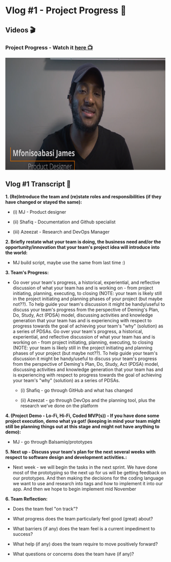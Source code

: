 # Vlog #1 - Project Progress :movie_camera:

## Videos :clapper:

### Project Progress - Watch it [here :tv:](https://www.youtube.com/watch?v=dXORi3FTZzo&feature=emb_logo&ab_channel=NotAToaster94)
[<img src="https://github.com/NotJustCode3/The_Complete_Recorder/blob/develop/Miscellaneous/Vlog1_thumbnail.png" width="500" height="350">](https://www.youtube.com/watch?v=dXORi3FTZzo&feature=emb_logo&ab_channel=NotAToaster94)

## Vlog #1 Transcript :scroll:

**1. (Re)Introduce the team and (re)state roles and responsibilities (if they have changed or stayed the same):**

  - (i)    MJ - Product designer
  
  - (ii)   Shafiq - Documentation and Github specialist

  - (iii)  Azeezat - Research and DevOps Manager

**2. Briefly restate what your team is doing, the business need and/or the opportunity/innovation that your team's project idea will introduce into the world:**
  
  - MJ build script, maybe use the same from last time :)

**3. Team's Progress:**

  - Go over your team's progress, a historical, experiential, and reflective discussion of what your team has and is working on - from project initiating, planning,   executing, to closing (NOTE: your team is likely still in the project initiating and planning phases of your project (but maybe not??). To help guide your team's discussion it might be handy/useful to discuss your team's progress from the perspective of Deming's Plan, Do, Study, Act (PDSA) model, discussing activities and knowledge generation that your team has and is experiencing with respect to progress towards the goal of achieving your team's "why" (solution) as a series of PDSAs.
Go over your team's progress, a historical, experiential, and reflective discussion of what your team has and is working on - from project initiating, planning, executing, to closing (NOTE: your team is likely still in the project initiating and planning phases of your project (but maybe not??). To help guide your team's discussion it might be handy/useful to discuss your team's progress from the perspective of Deming's Plan, Do, Study, Act (PDSA) model, discussing activities and knowledge generation that your team has and is experiencing with respect to progress towards the goal of achieving your team's "why" (solution) as a series of PDSAs.

    
     - (i)    Shafiq - go through GitHub and what has changed
   
     - (ii)   Azeezat - go through DevOps and the planning tool, plus the research we’ve done on the platform
 

**4. (Project Demo - Lo-Fi, Hi-Fi, Coded MVP(s)) -  If you have done some project execution, demo what ya got! (keeping in mind your team might still be planning  things out at this stage and might not have anything to demo):**

  - MJ - go through Balsamiq/prototypes
    
  
**5. Next up - Discuss your team's plan for the next several weeks with respect to software design and development activities.:**

  - Next week - we will begin the tasks in the next sprint. We have done most of the prototyping so the next up for us will be getting feedback on our prototypes. And  then making the decisions for the coding language we want to use and research into tags and how to implement it into our app. And then we hope to begin implement mid November

        
**6.  Team Reflection:**

  - Does the team feel "on track"?

  - What progress does the team particularly feel good (great) about?

  - What barriers (if any) does the team feel is a current impediment to success?

  - What help (if any) does the team require to move positively forward?

  - What questions or concerns does the team have (if any)? 
